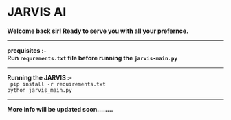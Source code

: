 # JARVIS AI

<b>Welcome back sir! Ready to serve you with all your prefernce.</b>

<hr>

<b>prequisites :-</b> <br>
<b>Run ```requrements.txt``` file before running the ```jarvis-main.py``` </b> <br>
<hr>

<b>Running the JARVIS :-</b> <br>
``` pip install -r requirements.txt``` <br>
```python jarvis_main.py``` <br>

<hr>

<b>More info will be updated soon........</b>
